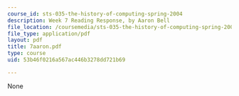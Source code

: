 ```yaml
---
course_id: sts-035-the-history-of-computing-spring-2004
description: Week 7 Reading Response, by Aaron Bell
file_location: /coursemedia/sts-035-the-history-of-computing-spring-2004/53b46f0216a567ac446b3278dd721b69_7aaron.pdf
file_type: application/pdf
layout: pdf
title: 7aaron.pdf
type: course
uid: 53b46f0216a567ac446b3278dd721b69

---
```

None